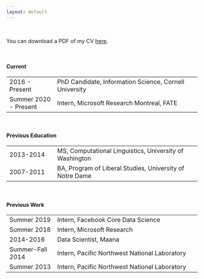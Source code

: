 ```yaml
---
layout: default
---
```


<br>

You can download a PDF of my CV [here](http://maria-antoniak.github.io/resources/maria_antoniak.pdf).

<br>

#### Current

<table style="width:100%">
  <tr>
    <td width="25%">2016 - Present</td>
    <td>PhD Candidate, Information Science, Cornell University</td>
  </tr>
  <tr>
    <td width="25%">Summer 2020 - Present</td>
    <td>Intern, Microsoft Research Montreal, FATE</td>
  </tr>
</table>

<br>

#### Previous Education

<table style="width:100%">
  <tr>
    <td width="25%">2013-2014</td>
    <td>MS, Computational Linguistics, University of Washington</td>
  </tr>
  <tr>
    <td width="25%">2007-2011</td>
    <td>BA, Program of Liberal Studies, University of Notre Dame</td>
  </tr>
</table>

<br>

#### Previous Work

<table style="width:100%">
  <tr>
    <td width="25%">Summer 2019</td>
    <td>Intern, Facebook Core Data Science</td>
  </tr>
  <tr>
    <td width="25%">Summer 2018</td>
    <td>Intern, Microsoft Research</td>
  </tr>
  <tr>
    <td width="25%">2014-2016</td>
    <td>Data Scientist, Maana </td>
  </tr>
  <tr>
    <td width="25%">Summer-Fall 2014</td>
    <td>Intern, Pacific Northwest National Laboratory</td>
  </tr>
  <tr>
    <td width="25%">Summer 2013</td>
    <td> Intern, Pacific Northwest National Laboratory</td>
  </tr>
</table>